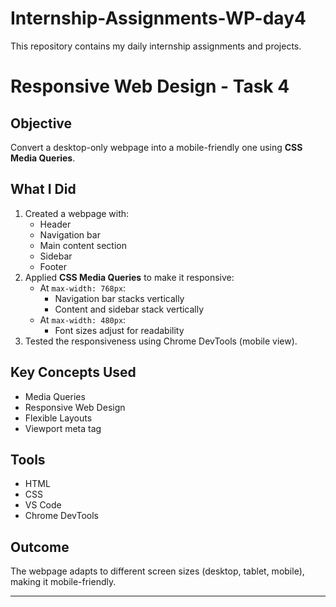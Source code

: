# Internship-Assignments-WP-day4
This repository contains my daily internship assignments and projects.
# Responsive Web Design - Task 4

## Objective
Convert a desktop-only webpage into a mobile-friendly one using **CSS Media Queries**.

## What I Did
1. Created a webpage with:
   - Header
   - Navigation bar
   - Main content section
   - Sidebar
   - Footer
2. Applied **CSS Media Queries** to make it responsive:
   - At `max-width: 768px`:  
     - Navigation bar stacks vertically  
     - Content and sidebar stack vertically  
   - At `max-width: 480px`:  
     - Font sizes adjust for readability
3. Tested the responsiveness using Chrome DevTools (mobile view).

## Key Concepts Used
- Media Queries
- Responsive Web Design
- Flexible Layouts
- Viewport meta tag

## Tools
- HTML
- CSS
- VS Code
- Chrome DevTools

## Outcome
The webpage adapts to different screen sizes (desktop, tablet, mobile), making it mobile-friendly.

---

